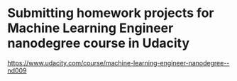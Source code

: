 # Submitting homework projects for Machine Learning Engineer nanodegree course in Udacity

https://www.udacity.com/course/machine-learning-engineer-nanodegree--nd009
